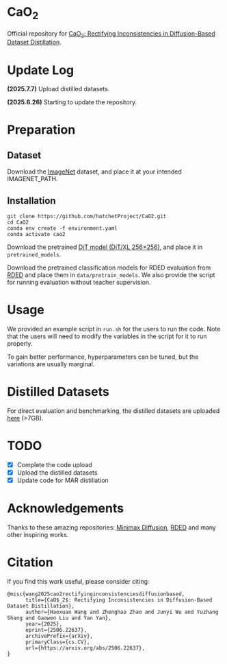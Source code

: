 # CaO<sub>2</sub>
Official repository for [CaO<sub>2</sub>: Rectifying Inconsistencies in Diffusion-Based Dataset Distillation](https://arxiv.org/abs/2506.22637v1). 

# Update Log
**(2025.7.7)** Upload distilled datasets.

**(2025.6.26)** Starting to update the repository.

# Preparation
## Dataset
Download the [ImageNet](https://image-net.org/download) dataset, and place it at your intended IMAGENET_PATH.

## Installation
```
git clone https://github.com/hatchetProject/CaO2.git
cd CaO2
conda env create -f environment.yaml
conda activate cao2
```

Download the pretrained [DiT model (DiT/XL 256×256)](https://dl.fbaipublicfiles.com/DiT/models/DiT-XL-2-256x256.pt), and place it in ``pretrained_models``.

Download the pretrained classification models for RDED evaluation from [RDED](https://github.com/LINs-lab/RDED) and place them in ``data/pretrain_models``. We also provide the script for running evaluation without teacher supervision.

# Usage
We provided an example script in ``run.sh`` for the users to run the code. Note that the users will need to modify the variables in the script for it to run properly. 

To gain better performance, hyperparameters can be tuned, but the variations are usually marginal.

# Distilled Datasets
For direct evaluation and benchmarking, the distilled datasets are uploaded [here](https://drive.google.com/file/d/1Nyk67RrjPirnjaInxLuID4csb5teN4eD/view?usp=sharing) (>7GB).

# TODO
- [x] Complete the code upload
- [x] Upload the distilled datasets
- [x] Update code for MAR distillation

# Acknowledgements
Thanks to these amazing repositories: [Minimax Diffusion](https://github.com/vimar-gu/MinimaxDiffusion), [RDED](https://github.com/LINs-lab/RDED) and many other inspiring works.

# Citation
If you find this work useful, please consider citing:
```
@misc{wang2025cao2rectifyinginconsistenciesdiffusionbased,
      title={CaO$_2$: Rectifying Inconsistencies in Diffusion-Based Dataset Distillation}, 
      author={Haoxuan Wang and Zhenghao Zhao and Junyi Wu and Yuzhang Shang and Gaowen Liu and Yan Yan},
      year={2025},
      eprint={2506.22637},
      archivePrefix={arXiv},
      primaryClass={cs.CV},
      url={https://arxiv.org/abs/2506.22637}, 
}
```

